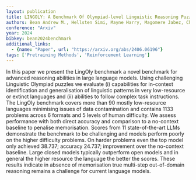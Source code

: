 ```yaml
---
layout: publication
title: LINGOLY: A Benchmark Of Olympiad-level Linguistic Reasoning Puzzles In Low-resource And Extinct Languages
authors: Bean Andrew M., Hellsten Simi, Mayne Harry, Magomere Jabez, Chi Ethan A., Chi Ryan, Hale Scott A., Kirk Hannah Rose
conference: "Arxiv"
year: 2024
bibkey: bean2024benchmark
additional_links:
  - {name: "Paper", url: "https://arxiv.org/abs/2406.06196"}
tags: ['Pretraining Methods', 'Reinforcement Learning']
---
```

In this paper we present the LingOly benchmark a novel benchmark for advanced reasoning abilities in large language models. Using challenging Linguistic Olympiad puzzles we evaluate (i) capabilities for in-context identification and generalisation of linguistic patterns in very low-resource or extinct languages and (ii) abilities to follow complex task instructions. The LingOly benchmark covers more than 90 mostly low-resource languages minimising issues of data contamination and contains 1133 problems across 6 formats and 5 levels of human difficulty. We assess performance with both direct accuracy and comparison to a no-context baseline to penalise memorisation. Scores from 11 state-of-the-art LLMs demonstrate the benchmark to be challenging and models perform poorly on the higher difficulty problems. On harder problems even the top model only achieved 38.737; accuracy 24.737; improvement over the no-context baseline. Large closed models typically outperform open models and in general the higher resource the language the better the scores. These results indicate in absence of memorisation true multi-step out-of-domain reasoning remains a challenge for current language models.

